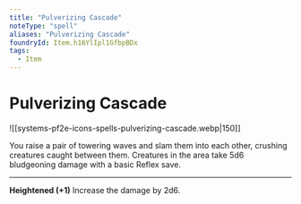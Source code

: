 ```yaml
---
title: "Pulverizing Cascade"
noteType: "spell"
aliases: "Pulverizing Cascade"
foundryId: Item.h16YlIpl1GfbpBDx
tags:
  - Item
---
```


# Pulverizing Cascade
![[systems-pf2e-icons-spells-pulverizing-cascade.webp|150]]

You raise a pair of towering waves and slam them into each other, crushing creatures caught between them. Creatures in the area take 5d6 bludgeoning damage with a basic Reflex save.

* * *

**Heightened (+1)** Increase the damage by 2d6.
